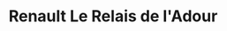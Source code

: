 ---
title: "Renault Le Relais de l'Adour"
url: /saint-sever/renault-le-relais-de-ladour-zone-artisanele-escales/
shop: Autowerkstatt
---